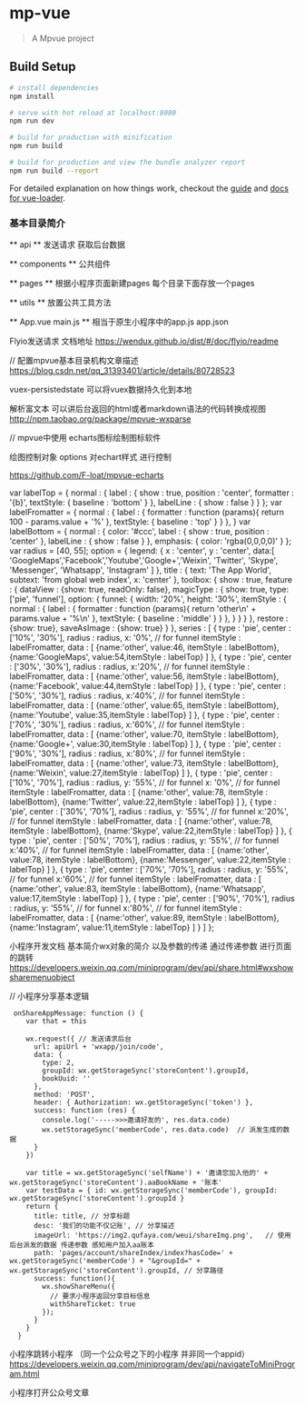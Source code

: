 # mp-vue

> A Mpvue project

## Build Setup

``` bash
# install dependencies
npm install

# serve with hot reload at localhost:8080
npm run dev

# build for production with minification
npm run build

# build for production and view the bundle analyzer report
npm run build --report
```

For detailed explanation on how things work, checkout the [guide](http://vuejs-templates.github.io/webpack/) and [docs for vue-loader](http://vuejs.github.io/vue-loader).


### 基本目录简介
** api **
发送请求 获取后台数据

** components **
公共组件

** pages **
根据小程序页面新建pages 每个目录下面存放一个pages

** utils **
放置公共工具方法

** App.vue main.js **
相当于原生小程序中的app.js  app.json

Flyio发送请求 文档地址
https://wendux.github.io/dist/#/doc/flyio/readme


// 配置mpvue基本目录机构文章描述
https://blog.csdn.net/qq_31393401/article/details/80728523

vuex-persistedstate
可以将vuex数据持久化到本地


解析富文本 可以讲后台返回的html或者markdown语法的代码转换成视图
http://npm.taobao.org/package/mpvue-wxparse


// mpvue中使用 echarts图标绘制图标软件

绘图控制对象 options 对echart样式 进行控制

https://github.com/F-loat/mpvue-echarts



var labelTop = {
    normal : {
        label : {
            show : true,
            position : 'center',
            formatter : '{b}',
            textStyle: {
                baseline : 'bottom'
            }
        },
        labelLine : {
            show : false
        }
    }
};
var labelFromatter = {
    normal : {
        label : {
            formatter : function (params){
                return 100 - params.value + '%'
            },
            textStyle: {
                baseline : 'top'
            }
        }
    },
}
var labelBottom = {
    normal : {
        color: '#ccc',
        label : {
            show : true,
            position : 'center'
        },
        labelLine : {
            show : false
        }
    },
    emphasis: {
        color: 'rgba(0,0,0,0)'
    }
};
var radius = [40, 55];
option = {
    legend: {
        x : 'center',
        y : 'center',
        data:[
            'GoogleMaps','Facebook','Youtube','Google+','Weixin',
            'Twitter', 'Skype', 'Messenger', 'Whatsapp', 'Instagram'
        ]
    },
    title : {
        text: 'The App World',
        subtext: 'from global web index',
        x: 'center'
    },
    toolbox: {
        show : true,
        feature : {
            dataView : {show: true, readOnly: false},
            magicType : {
                show: true,
                type: ['pie', 'funnel'],
                option: {
                    funnel: {
                        width: '20%',
                        height: '30%',
                        itemStyle : {
                            normal : {
                                label : {
                                    formatter : function (params){
                                        return 'other\n' + params.value + '%\n'
                                    },
                                    textStyle: {
                                        baseline : 'middle'
                                    }
                                }
                            },
                        }
                    }
                }
            },
            restore : {show: true},
            saveAsImage : {show: true}
        }
    },
    series : [
        {
            type : 'pie',
            center : ['10%', '30%'],
            radius : radius,
            x: '0%', // for funnel
            itemStyle : labelFromatter,
            data : [
                {name:'other', value:46, itemStyle : labelBottom},
                {name:'GoogleMaps', value:54,itemStyle : labelTop}
            ]
        },
        {
            type : 'pie',
            center : ['30%', '30%'],
            radius : radius,
            x:'20%', // for funnel
            itemStyle : labelFromatter,
            data : [
                {name:'other', value:56, itemStyle : labelBottom},
                {name:'Facebook', value:44,itemStyle : labelTop}
            ]
        },
        {
            type : 'pie',
            center : ['50%', '30%'],
            radius : radius,
            x:'40%', // for funnel
            itemStyle : labelFromatter,
            data : [
                {name:'other', value:65, itemStyle : labelBottom},
                {name:'Youtube', value:35,itemStyle : labelTop}
            ]
        },
        {
            type : 'pie',
            center : ['70%', '30%'],
            radius : radius,
            x:'60%', // for funnel
            itemStyle : labelFromatter,
            data : [
                {name:'other', value:70, itemStyle : labelBottom},
                {name:'Google+', value:30,itemStyle : labelTop}
            ]
        },
        {
            type : 'pie',
            center : ['90%', '30%'],
            radius : radius,
            x:'80%', // for funnel
            itemStyle : labelFromatter,
            data : [
                {name:'other', value:73, itemStyle : labelBottom},
                {name:'Weixin', value:27,itemStyle : labelTop}
            ]
        },
        {
            type : 'pie',
            center : ['10%', '70%'],
            radius : radius,
            y: '55%',   // for funnel
            x: '0%',    // for funnel
            itemStyle : labelFromatter,
            data : [
                {name:'other', value:78, itemStyle : labelBottom},
                {name:'Twitter', value:22,itemStyle : labelTop}
            ]
        },
        {
            type : 'pie',
            center : ['30%', '70%'],
            radius : radius,
            y: '55%',   // for funnel
            x:'20%',    // for funnel
            itemStyle : labelFromatter,
            data : [
                {name:'other', value:78, itemStyle : labelBottom},
                {name:'Skype', value:22,itemStyle : labelTop}
            ]
        },
        {
            type : 'pie',
            center : ['50%', '70%'],
            radius : radius,
            y: '55%',   // for funnel
            x:'40%', // for funnel
            itemStyle : labelFromatter,
            data : [
                {name:'other', value:78, itemStyle : labelBottom},
                {name:'Messenger', value:22,itemStyle : labelTop}
            ]
        },
        {
            type : 'pie',
            center : ['70%', '70%'],
            radius : radius,
            y: '55%',   // for funnel
            x:'60%', // for funnel
            itemStyle : labelFromatter,
            data : [
                {name:'other', value:83, itemStyle : labelBottom},
                {name:'Whatsapp', value:17,itemStyle : labelTop}
            ]
        },
        {
            type : 'pie',
            center : ['90%', '70%'],
            radius : radius,
            y: '55%',   // for funnel
            x:'80%', // for funnel
            itemStyle : labelFromatter,
            data : [
                {name:'other', value:89, itemStyle : labelBottom},
                {name:'Instagram', value:11,itemStyle : labelTop}
            ]
        }
    ]
};

小程序开发文档
基本简介wx对象的简介 以及参数的传递  通过传递参数 进行页面的跳转
https://developers.weixin.qq.com/miniprogram/dev/api/share.html#wxshowsharemenuobject

// 小程序分享基本逻辑
```
 onShareAppMessage: function () {
    var that = this

    wx.request({ // 发送请求后台
      url: apiUrl + 'wxapp/join/code',
      data: {
        type: 2,
        groupId: wx.getStorageSync('storeContent').groupId,
        bookUuid: ''
      },
      method: 'POST',
      header: { Authorization: wx.getStorageSync('token') },
      success: function (res) {
        console.log('----->>>邀请好友的', res.data.code)
        wx.setStorageSync('memberCode', res.data.code)  // 派发生成的数据
      }
    })

    var title = wx.getStorageSync('selfName') + '邀请您加入他的' + wx.getStorageSync('storeContent').aaBookName + '账本'
    var testData = { id: wx.getStorageSync('memberCode'), groupId: wx.getStorageSync('storeContent').groupId }
    return {
      title: title, // 分享标题
      desc: '我们的功能不仅记账', // 分享描述
      imageUrl: 'https://img2.qufaya.com/weui/shareImg.png',   // 使用后台派发的数据 传递参数 感知用户加入aa账本
      path: 'pages/account/shareIndex/index?hasCode=' + wx.getStorageSync('memberCode') + "&groupId=" + wx.getStorageSync('storeContent').groupId, // 分享路径
      success: function(){
        wx.showShareMenu({
          // 要求小程序返回分享目标信息
          withShareTicket: true
        });
      }
    }
  }
```

小程序跳转小程序 （同一个公众号之下的小程序 并非同一个appid）
https://developers.weixin.qq.com/miniprogram/dev/api/navigateToMiniProgram.html


小程序打开公众号文章
